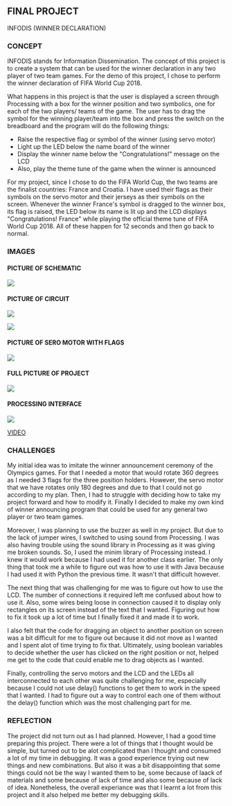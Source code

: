## FINAL PROJECT

INFODIS (WINNER DECLARATION)

### CONCEPT

INFODIS stands for Information Dissemination. The concept of this project is to create a system that can be used for the winner declaration in any two player of two team games. For the demo of this project, I chose to perform the winner declaration of FIFA World Cup 2018.

What happens in this project is that the user is displayed a screen through Processing with a box for the winner position and two symbolics, one for each of the two players/ teams of the game. The user has to drag the symbol for the winning player/team into the box and press the switch on the breadboard and the program will do the following things:
  - Raise the respective flag or symbol of the winner (using servo motor)
  - Light up the LED below the name board of the winner
  - Display the winner name below the "Congratulations!" message on the LCD
  - Also, play the theme tune of the game when the winner is announced
  
For my project, since I chose to do the FIFA World Cup, the two teams are the finalist countries: France and Croatia. I have used their flags as their symbols on the servo motor and their jerseys as their symbols on the screen. Whenever the winner France's symbol is dragged to the winner box, its flag is raised, the LED below its name is lit up and the LCD displays "Congratulations! France" while playing the official theme tune of FIFA World Cup 2018. All of these happen for 12 seconds and then go back to normal.

### IMAGES

#### PICTURE OF SCHEMATIC

![](final_schematic_new.jpg)

#### PICTURE OF CIRCUIT

![](final_circuit1.jpg)

![](final_circuit2.jpg)

#### PICTURE OF SERO MOTOR WITH FLAGS

![](final_servo.jpg)

#### FULL PICTURE OF PROJECT

![](final.jpg)

#### PROCESSING INTERFACE

![](final_ss.png)

[VIDEO](https://github.com/ym1929/Introduction-to-Interactive-Media/blob/master/FinalProject/final_Video.mp4)

### CHALLENGES

My initial idea was to imitate the winner announcement ceremony of the Olympics games. For that I needed a motor that would rotate 360 degrees as I needed 3 flags for the three position holders. However, the servo motor that we have rotates only 180 degrees and due to that I could not go according to my plan. Then, I had to struggle with deciding how to take my project forward and how to modify it. Finally I decided to make my own kind of winner announcing program that could be used for any general two player or two team games. 

Moreover, I was planning to use the buzzer as well in my project. But due to the lack of jumper wires, I switched to using sound from Processing. I was also having trouble using the sound library in Processing as it was giving me broken sounds. So, I used the minim library of Processing instead. I knew it would work because I had used it for another class earlier. The only thing that took me a while to figure out was how to use it with Java because I had used it with Python the previous time. It wasn't that difficult however. 

The next thing that was challenging for me was to figure out how to use the LCD. The number of connections it required left me confused about how to use it. Also, some wires being loose in connection caused it to display only rectangles on its screen instead of the text that I wanted. Figuring out how to fix it took up a lot of time but I finally fixed it and made it to work.

I also felt that the code for dragging an object to another position on screen was a bit difficult for me to figure out because it did not move as I wanted and I spent alot of time trying to fix that. Ultimately, using boolean variables to decide whether the user has clicked on the right position or not, helped me get to the code that could enable me to drag objects as I wanted.

Finally, controlling the servo motors and the LCD and the LEDs all interconnected to each other was quite challenging for me, especially because I could not use delay() functions to get them to work in the speed that I wanted. I had to figure out a way to control each one of them without the delay() function which was the most challenging part for me.

### REFLECTION

The project did not turn out as I had planned. However, I had a good time preparing this project. There were a lot of things that I thought would be simple, but turned out to be alot complicated than I thought and consumed a lot of my time in debugging. It was a good experience trying out new things and new combinations. But also it was a bit disappointing that some things could not be the way I wanted them to be, some because of laack of materials and some because of lack of time and also some because of lack of idea. Nonetheless, the overall experiance was that I learnt a lot from this project and it also helped me better my debugging skills.
